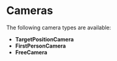 ﻿# Cameras

The following camera types are available:
- **TargetPositionCamera**
- **FirstPersonCamera**
- **FreeCamera**